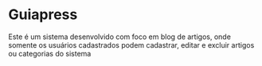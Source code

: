 # Guiapress

Este é um sistema desenvolvido com foco em blog de artigos, onde somente os usuários cadastrados podem cadastrar, editar e excluir artigos ou categorias do sistema
